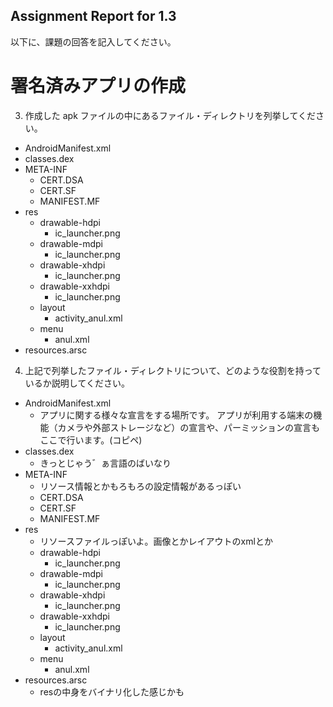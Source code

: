 Assignment Report for 1.3
------

以下に、課題の回答を記入してください。

署名済みアプリの作成
======

3. 作成した apk ファイルの中にあるファイル・ディレクトリを列挙してください。

* AndroidManifest.xml
* classes.dex
* META-INF
  * CERT.DSA
  * CERT.SF
  * MANIFEST.MF
* res
  * drawable-hdpi
    * ic_launcher.png
  * drawable-mdpi
    * ic_launcher.png
  * drawable-xhdpi
    * ic_launcher.png
  * drawable-xxhdpi
    * ic_launcher.png
  * layout
    * activity_anul.xml
  * menu
    * anul.xml
* resources.arsc


4. 上記で列挙したファイル・ディレクトリについて、どのような役割を持っているか説明してください。

* AndroidManifest.xml
  * アプリに関する様々な宣言をする場所です。 アプリが利用する端末の機能（カメラや外部ストレージなど）の宣言や、パーミッションの宣言もここで行います。(コピペ)
* classes.dex
  * きっとじゃう゛ぁ言語のばいなり
* META-INF
  * リソース情報とかもろもろの設定情報があるっぽい
  * CERT.DSA
  * CERT.SF
  * MANIFEST.MF
* res
  * リソースファイルっぽいよ。画像とかレイアウトのxmlとか
  * drawable-hdpi
    * ic_launcher.png
  * drawable-mdpi
    * ic_launcher.png
  * drawable-xhdpi
    * ic_launcher.png
  * drawable-xxhdpi
    * ic_launcher.png
  * layout
    * activity_anul.xml
  * menu
    * anul.xml
* resources.arsc
  * resの中身をバイナリ化した感じかも
